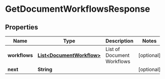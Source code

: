 

# GetDocumentWorkflowsResponse


## Properties

| Name | Type | Description | Notes |
|------------ | ------------- | ------------- | -------------|
|**workflows** | [**List&lt;DocumentWorkflow&gt;**](DocumentWorkflow.md) | List of Document Workflows |  [optional] |
|**next** | **String** |  |  [optional] |




